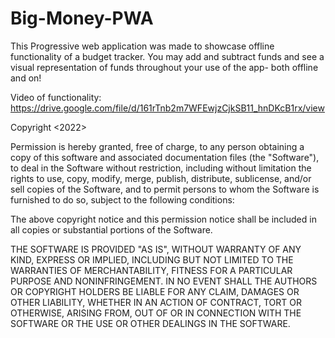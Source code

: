 # Big-Money-PWA

This Progressive web application was made to showcase offline functionality of a budget tracker. You may add and subtract funds and see a visual representation of funds throughout your use of the app- both offline and on!

Video of functionality:
https://drive.google.com/file/d/161rTnb2m7WFEwjzCjkSB11_hnDKcB1rx/view

Copyright <2022> <Cody Junier>

Permission is hereby granted, free of charge, to any person obtaining a copy of this software and associated documentation files (the "Software"), to deal in the Software without restriction, including without limitation the rights to use, copy, modify, merge, publish, distribute, sublicense, and/or sell copies of the Software, and to permit persons to whom the Software is furnished to do so, subject to the following conditions:

The above copyright notice and this permission notice shall be included in all copies or substantial portions of the Software.

THE SOFTWARE IS PROVIDED "AS IS", WITHOUT WARRANTY OF ANY KIND, EXPRESS OR IMPLIED, INCLUDING BUT NOT LIMITED TO THE WARRANTIES OF MERCHANTABILITY, FITNESS FOR A PARTICULAR PURPOSE AND NONINFRINGEMENT. IN NO EVENT SHALL THE AUTHORS OR COPYRIGHT HOLDERS BE LIABLE FOR ANY CLAIM, DAMAGES OR OTHER LIABILITY, WHETHER IN AN ACTION OF CONTRACT, TORT OR OTHERWISE, ARISING FROM, OUT OF OR IN CONNECTION WITH THE SOFTWARE OR THE USE OR OTHER DEALINGS IN THE SOFTWARE.
